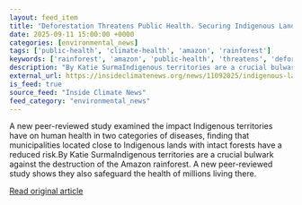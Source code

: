 ```yaml
---
layout: feed_item
title: "Deforestation Threatens Public Health. Securing Indigenous Land Rights Can Help, Researchers Find"
date: 2025-09-11 15:00:00 +0000
categories: [environmental_news]
tags: ['public-health', 'climate-health', 'amazon', 'rainforest']
keywords: ['rainforest', 'amazon', 'public-health', 'threatens', 'deforestation', 'public', 'climate-health']
description: "By Katie SurmaIndigenous territories are a crucial bulwark against the destruction of the Amazon rainforest"
external_url: https://insideclimatenews.org/news/11092025/indigenous-land-rights-can-help-deforestation/
is_feed: true
source_feed: "Inside Climate News"
feed_category: "environmental_news"
---
```


A new peer-reviewed study examined the impact Indigenous territories have on human health in two categories of diseases, finding that municipalities located close to Indigenous lands with intact forests have a reduced risk.By Katie SurmaIndigenous territories are a crucial bulwark against the destruction of the Amazon rainforest. A new peer-reviewed study shows they also safeguard the health of millions living there.&nbsp;

[Read original article](https://insideclimatenews.org/news/11092025/indigenous-land-rights-can-help-deforestation/)
